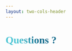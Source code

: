 ```yaml
---
layout: two-cols-header
---
```


# Questions ?


<template v-slot:right>

# More at...

<sup>

- Blog: [https://www.masagu.dev](http://www.masagu.dev)
- Mastodon: [@masagu](https://mastodon.green/@masagu)
- Github: [https://github.com/mariasalcedo](https://github.com/mariasalcedo)
- Illustrations by [Irasutoya](https://www.irasutoya.com/)
- Contact me! <mdi-email-outline class="text-blue-400" /> me _\[at\]_ masagu.dev
- Wanna hire me? <mdi-email-fast-outline class="text-blue-400" /> anfrage _\[at\]_ masagu.dev

</sup>
</template>

<style>
@font-face{
  font-family: "TwoBit A";
  src: local(''), url('./twobit.ttf') format('truetype');
}
h1 {
  background-color: #2B90B6;
  background-image: linear-gradient(45deg, #4EC5D4 10%, #146b8c 20%);
  background-size: 100%;
  -webkit-background-clip: text;
  -moz-background-clip: text;
  -webkit-text-fill-color: transparent;
  -moz-text-fill-color: transparent;
  font-family: "TwoBit A";
}
</style>
